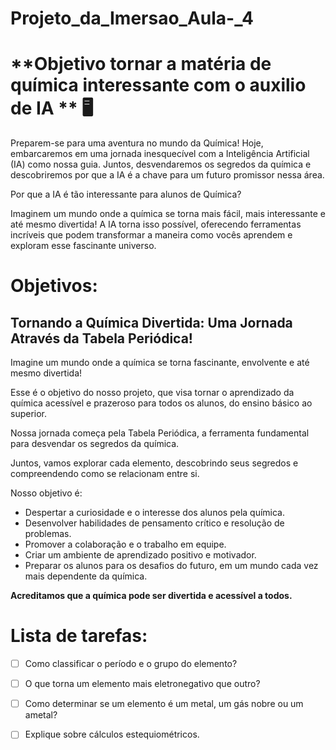 # Projeto_da_Imersao_Aula-_4
# **Objetivo tornar a matéria de química interessante com o auxilio de IA **​ :desktop_computer: 

Preparem-se para uma aventura  no mundo da Química! Hoje, embarcaremos em uma jornada inesquecível com a Inteligência Artificial (IA) como nossa guia. Juntos, desvendaremos os segredos da química e descobriremos por que a IA é a chave para um futuro promissor nessa área.

Por que a IA é tão interessante para alunos de Química?

Imaginem um mundo onde a química se torna mais fácil, mais interessante e até mesmo divertida! A IA torna isso possível, oferecendo ferramentas incríveis que podem transformar a maneira como vocês aprendem e exploram esse fascinante universo.





# Objetivos:

## Tornando a Química Divertida: Uma Jornada Através da Tabela Periódica!

Imagine um mundo onde a química se torna fascinante, envolvente e até mesmo divertida!

Esse é o objetivo do nosso projeto, que visa tornar o aprendizado da química acessível e prazeroso para todos os alunos, do ensino básico ao superior.

Nossa jornada começa pela Tabela Periódica, a ferramenta fundamental para desvendar os segredos da química.

Juntos, vamos explorar cada elemento, descobrindo seus segredos e compreendendo como se relacionam entre si.



Nosso objetivo é:

- Despertar a curiosidade e o interesse dos alunos pela química.
- Desenvolver habilidades de pensamento crítico e resolução de problemas.
- Promover a colaboração e o trabalho em equipe.
- Criar um ambiente de aprendizado positivo e motivador.
- Preparar os alunos para os desafios do futuro, em um mundo cada vez mais dependente da química.

**Acreditamos que a química pode ser divertida e acessível a todos.**



# Lista de tarefas:

- [ ] Como classificar o período e o grupo do elemento?

- [ ] O que torna um elemento mais eletronegativo que outro?

- [ ] Como determinar se um elemento é um metal, um gás nobre ou um ametal?

- [ ] Explique sobre cálculos estequiométricos.

  

